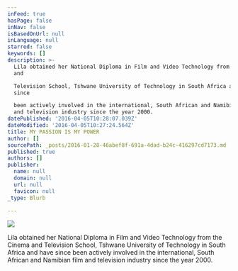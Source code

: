 ```yaml
---
inFeed: true
hasPage: false
inNav: false
isBasedOnUrl: null
inLanguage: null
starred: false
keywords: []
description: >-
  Lila obtained her National Diploma in Film and Video Technology from the Cinema
  and

  Television School, Tshwane University of Technology in South Africa and have
  since

  been actively involved in the international, South African and Namibian film
  and television industry since the year 2000.
datePublished: '2016-04-05T10:28:07.039Z'
dateModified: '2016-04-05T10:27:24.564Z'
title: MY PASSION IS MY POWER
author: []
sourcePath: _posts/2016-01-28-46abef8f-691a-4dad-b24c-416297cd7173.md
published: true
authors: []
publisher:
  name: null
  domain: null
  url: null
  favicon: null
_type: Blurb

---
```

![](https://the-grid-user-content.s3-us-west-2.amazonaws.com/19c41d6d-525e-4938-bd5c-1ff7fc28bc9d.jpg)

Lila obtained her National Diploma in Film and Video Technology from the Cinema and
Television School, Tshwane University of Technology in South Africa and have since
been actively involved in the international, South African and Namibian film and television industry since the year 2000\.